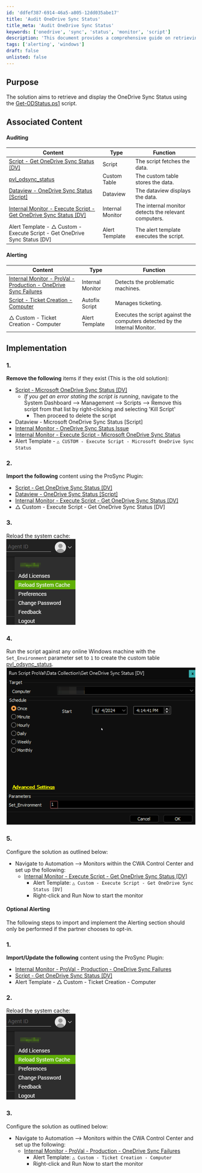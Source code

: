 ```yaml
---
id: 'ddfef387-6914-46a5-a805-12dd035abe17'
title: 'Audit OneDrive Sync Status'
title_meta: 'Audit OneDrive Sync Status'
keywords: ['onedrive', 'sync', 'status', 'monitor', 'script']
description: 'This document provides a comprehensive guide on retrieving and displaying the OneDrive Sync Status using the Get-ODStatus.ps1 script, including associated content for auditing and alerting, as well as implementation steps for system configuration.'
tags: ['alerting', 'windows']
draft: false
unlisted: false
---
```


## Purpose

The solution aims to retrieve and display the OneDrive Sync Status using the [Get-ODStatus.ps1](https://github.com/rodneyviana/ODSyncUtil/blob/master/ODSyncUtil/Get-ODStatus.ps1) script.

## Associated Content

#### Auditing

| Content                                                                                         | Type          | Function                                         |
|-------------------------------------------------------------------------------------------------|---------------|--------------------------------------------------|
| [Script - Get OneDrive Sync Status [DV]](<../cwa/scripts/Get OneDrive Sync Status DV.md>)      | Script        | The script fetches the data.                     |
| [pvl_odsync_status](<../cwa/tables/pvl_odsync_status.md>)                                      | Custom Table  | The custom table stores the data.                |
| [Dataview - OneDrive Sync Status [Script]](<../cwa/dataviews/OneDrive Sync Status Script.md>)   | Dataview      | The dataview displays the data.                  |
| [Internal Monitor - Execute Script - Get OneDrive Sync Status [DV]](<../cwa/monitors/Execute Script - Get OneDrive Sync Status DV.md>) | Internal Monitor | The internal monitor detects the relevant computers. |
| Alert Template - △ Custom - Execute Script - Get OneDrive Sync Status [DV]                    | Alert Template | The alert template executes the script.          |

#### Alerting

| Content                                                                                                      | Type            | Function                                         |
|--------------------------------------------------------------------------------------------------------------|-----------------|--------------------------------------------------|
| [Internal Monitor - ProVal - Production - OneDrive Sync Failures](<../cwa/monitors/OneDrive Sync Failures.md>) | Internal Monitor | Detects the problematic machines.                 |
| [Script - Ticket Creation - Computer](<../cwa/scripts/Ticket Creation - Computer.md>)                       | Autofix Script  | Manages ticketing.                               |
| △ Custom - Ticket Creation - Computer                                                                         | Alert Template   | Executes the script against the computers detected by the Internal Monitor. |

## Implementation

### 1.
**Remove the following** items if they exist (This is the old solution):
- [Script - Microsoft OneDrive Sync Status [DV]](<../cwa/scripts/Microsoft OneDrive Sync Status DV.md>)  
  - _If you get an error stating the script is running_, navigate to the System Dashboard --> Management --> Scripts --> Remove this script from that list by right-clicking and selecting 'Kill Script'
    - Then proceed to delete the script
- Dataview - Microsoft OneDrive Sync Status [Script]
- [Internal Monitor - OneDrive Sync Status Issue](<../cwa/monitors/OneDrive Sync Status Issue.md>)
- [Internal Monitor - Execute Script - Microsoft OneDrive Sync Status](<../cwa/monitors/Execute Script - Microsoft OneDrive Sync Status.md>)  
- Alert Template - `△ CUSTOM - Execute Script - Microsoft OneDrive Sync Status`

### 2.
**Import the following** content using the ProSync Plugin:
- [Script - Get OneDrive Sync Status [DV]](<../cwa/scripts/Get OneDrive Sync Status DV.md>)  
- [Dataview - OneDrive Sync Status [Script]](<../cwa/dataviews/OneDrive Sync Status Script.md>)  
- [Internal Monitor - Execute Script - Get OneDrive Sync Status [DV]](<../cwa/monitors/Execute Script - Get OneDrive Sync Status DV.md>)  
- △ Custom - Execute Script - Get OneDrive Sync Status [DV]

### 3.
Reload the system cache:  
![Reload Cache](../../static/img/Audit-OneDrive-Sync-Status/image_1.png)

### 4.
Run the script against any online Windows machine with the `Set_Environment` parameter set to `1` to create the custom table [pvl_odsync_status](<../cwa/tables/pvl_odsync_status.md>).  
![Run Script](../../static/img/Audit-OneDrive-Sync-Status/image_2.png)

### 5.
Configure the solution as outlined below:
- Navigate to Automation --> Monitors within the CWA Control Center and set up the following:
  - [Internal Monitor - Execute Script - Get OneDrive Sync Status [DV]](<../cwa/monitors/Execute Script - Get OneDrive Sync Status DV.md>)  
    - Alert Template: `△ Custom - Execute Script - Get OneDrive Sync Status [DV]`
    - Right-click and Run Now to start the monitor

#### Optional Alerting

The following steps to import and implement the Alerting section should only be performed if the partner chooses to opt-in.

### 1.
**Import/Update the following** content using the ProSync Plugin:
- [Internal Monitor - ProVal - Production - OneDrive Sync Failures](<../cwa/monitors/OneDrive Sync Failures.md>)  
- [Script - Get OneDrive Sync Status [DV]](<../cwa/scripts/Get OneDrive Sync Status DV.md>)  
- Alert Template - △ Custom - Ticket Creation - Computer

### 2.
Reload the system cache:  
![Reload Cache](../../static/img/Audit-OneDrive-Sync-Status/image_1.png)

### 3.
Configure the solution as outlined below:
- Navigate to Automation --> Monitors within the CWA Control Center and set up the following:
  - [Internal Monitor - ProVal - Production - OneDrive Sync Failures](<../cwa/monitors/OneDrive Sync Failures.md>)  
    - Alert Template: `△ Custom - Ticket Creation - Computer`
    - Right-click and Run Now to start the monitor



